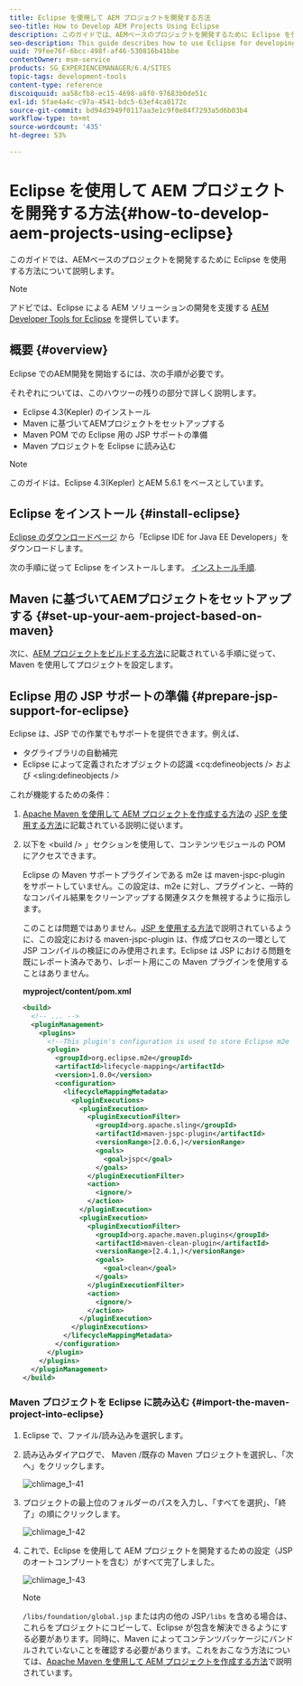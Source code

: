 ```yaml
---
title: Eclipse を使用して AEM プロジェクトを開発する方法
seo-title: How to Develop AEM Projects Using Eclipse
description: このガイドでは、AEMベースのプロジェクトを開発するために Eclipse を使用する方法について説明します
seo-description: This guide describes how to use Eclipse for developing AEM based projects
uuid: 79fee76f-6bcc-498f-af46-530816b41bbe
contentOwner: msm-service
products: SG_EXPERIENCEMANAGER/6.4/SITES
topic-tags: development-tools
content-type: reference
discoiquuid: aa58cfb8-ec15-4698-a8f0-97683b0de51c
exl-id: 5fae4a4c-c97a-4541-bdc5-63ef4ca0172c
source-git-commit: bd94d3949f0117aa3e1c9f0e84f7293a5d6b03b4
workflow-type: tm+mt
source-wordcount: '435'
ht-degree: 53%

---
```


# Eclipse を使用して AEM プロジェクトを開発する方法{#how-to-develop-aem-projects-using-eclipse}

このガイドでは、AEMベースのプロジェクトを開発するために Eclipse を使用する方法について説明します。

>[!NOTE]
>
>アドビでは、Eclipse による AEM ソリューションの開発を支援する [AEM Developer Tools for Eclipse](/help/sites-developing/aem-eclipse.md) を提供しています。

## 概要 {#overview}

Eclipse でのAEM開発を開始するには、次の手順が必要です。

それぞれについては、このハウツーの残りの部分で詳しく説明します。

* Eclipse 4.3(Kepler) のインストール
* Maven に基づいてAEMプロジェクトをセットアップする
* Maven POM での Eclipse 用の JSP サポートの準備
* Maven プロジェクトを Eclipse に読み込む

>[!NOTE]
>
>このガイドは、Eclipse 4.3(Kepler) とAEM 5.6.1 をベースとしています。

## Eclipse をインストール {#install-eclipse}

[Eclipse のダウンロードページ](https://www.eclipse.org/downloads/) から「Eclipse IDE for Java EE Developers」をダウンロードします。

次の手順に従って Eclipse をインストールします。 [インストール手順](https://wiki.eclipse.org/Eclipse/Installation).

## Maven に基づいてAEMプロジェクトをセットアップする {#set-up-your-aem-project-based-on-maven}

次に、[AEM プロジェクトをビルドする方法](/help/sites-developing/ht-projects-maven.md)に記載されている手順に従って、Maven を使用してプロジェクトを設定します。

## Eclipse 用の JSP サポートの準備 {#prepare-jsp-support-for-eclipse}

Eclipse は、JSP での作業でもサポートを提供できます。例えば、

* タグライブラリの自動補完
* Eclipse によって定義されたオブジェクトの認識 &lt;cq:defineobjects /> および &lt;sling:defineobjects />

これが機能するための条件：

1. [Apache Maven を使用して AEM プロジェクトを作成する方法](/help/sites-developing/ht-projects-maven.md)の [JSP を使用する方法](/help/sites-developing/ht-projects-maven.md#how-to-work-with-jsps)に記載されている説明に従います。
1. 以下を &lt;build /> 」セクションを使用して、コンテンツモジュールの POM にアクセスできます。

   Eclipse の Maven サポートプラグインである m2e は maven-jspc-plugin をサポートしていません。この設定は、m2e に対し、プラグインと、一時的なコンパイル結果をクリーンアップする関連タスクを無視するように指示します。

   このことは問題ではありません。[JSP を使用する方法](/help/sites-developing/ht-projects-maven.md#how-to-work-with-jsps)で説明されているように、この設定における maven-jspc-plugin は、作成プロセスの一環として JSP コンパイルの検証にのみ使用されます。Eclipse は JSP における問題を既にレポート済みであり、レポート用にこの Maven プラグインを使用することはありません。

   **myproject/content/pom.xml**

   ```xml
   <build>
     <!-- ... -->
     <pluginManagement>
       <plugins>
         <!--This plugin's configuration is used to store Eclipse m2e settings only. It has no influence on the Maven build itself.-->
         <plugin>
           <groupId>org.eclipse.m2e</groupId>
           <artifactId>lifecycle-mapping</artifactId>
           <version>1.0.0</version>
           <configuration>
             <lifecycleMappingMetadata>
               <pluginExecutions>
                 <pluginExecution>
                   <pluginExecutionFilter>
                     <groupId>org.apache.sling</groupId>
                     <artifactId>maven-jspc-plugin</artifactId>
                     <versionRange>[2.0.6,)</versionRange>
                     <goals>
                       <goal>jspc</goal>
                     </goals>
                   </pluginExecutionFilter>
                   <action>
                     <ignore/>
                   </action>
                 </pluginExecution>
                 <pluginExecution>
                   <pluginExecutionFilter>
                     <groupId>org.apache.maven.plugins</groupId>
                     <artifactId>maven-clean-plugin</artifactId>
                     <versionRange>[2.4.1,)</versionRange>
                     <goals>
                       <goal>clean</goal>
                     </goals>
                   </pluginExecutionFilter>
                   <action>
                     <ignore/>
                   </action>
                 </pluginExecution>
               </pluginExecutions>
             </lifecycleMappingMetadata>
           </configuration>
         </plugin>
       </plugins>
     </pluginManagement>
   </build>
   ```

### Maven プロジェクトを Eclipse に読み込む {#import-the-maven-project-into-eclipse}

1. Eclipse で、ファイル/読み込みを選択します。
1. 読み込みダイアログで、 Maven /既存の Maven プロジェクトを選択し、「次へ」をクリックします。

   ![chlimage_1-41](assets/chlimage_1-41.png)

1. プロジェクトの最上位のフォルダーのパスを入力し、「すべてを選択」、「終了」の順にクリックします。

   ![chlimage_1-42](assets/chlimage_1-42.png)

1. これで、Eclipse を使用して AEM プロジェクトを開発するための設定（JSP のオートコンプリートを含む）がすべて完了しました。

   ![chlimage_1-43](assets/chlimage_1-43.png)

   >[!NOTE]
   >
   >`/libs/foundation/global.jsp` または内の他の JSP`/libs` を含める場合は、これらをプロジェクトにコピーして、Eclipse が包含を解決できるようにする必要があります。同時に、Maven によってコンテンツパッケージにバンドルされていないことを確認する必要があります。これをおこなう方法については、[Apache Maven を使用して AEM プロジェクトを作成する方法](/help/sites-developing/ht-projects-maven.md)で説明されています。
